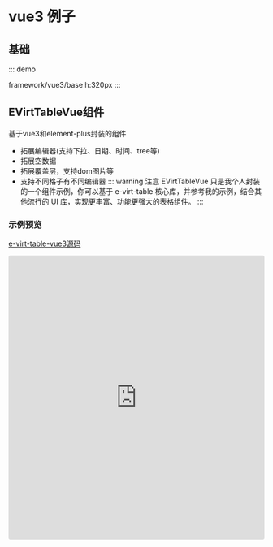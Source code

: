 # vue3 例子

## 基础

::: demo

framework/vue3/base
h:320px
:::




## EVirtTableVue组件
 基于vue3和element-plus封装的组件
- 拓展编辑器(支持下拉、日期、时间、tree等)
- 拓展空数据
- 拓展覆盖层，支持dom图片等
- 支持不同格子有不同编辑器
::: warning 注意
EVirtTableVue 只是我个人封装的一个组件示例，你可以基于 e-virt-table 核心库，并参考我的示例，结合其他流行的 UI 库，实现更丰富、功能更强大的表格组件。
:::

### 示例预览
[e-virt-table-vue3源码](https://github.com/laichuangwen/e-virt-table-vue3)
<iframe
  src="https://laichuangwen.github.io/e-virt-table-vue3"
  style="width: 100%; height: 560px; border: 0; border-radius: 4px; overflow: hidden;"
  title="CodeSandbox Preview"
  sandbox="allow-modals allow-forms allow-popups allow-scripts allow-same-origin allow-top-navigation"
></iframe>
